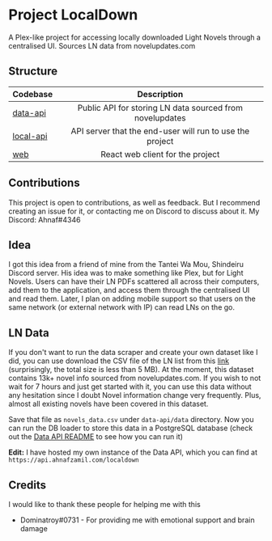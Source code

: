 # Project LocalDown

A Plex-like project for accessing locally downloaded Light Novels through a centralised UI. Sources LN data from novelupdates.com

## Structure

| Codebase               |                       Description                        |
| :--------------------- | :------------------------------------------------------: |
| [data-api](data-api)   | Public API for storing LN data sourced from novelupdates |
| [local-api](local-api) | API server that the end-user will run to use the project |
| [web](web)             |             React web client for the project             |

## Contributions

This project is open to contributions, as well as feedback. But I recommend creating an issue for it, or contacting me on Discord to discuss about it. My Discord: Ahnaf#4346

## Idea

I got this idea from a friend of mine from the Tantei Wa Mou, Shindeiru Discord server. His idea was to make something like Plex, but for Light Novels. Users can have their LN PDFs scattered all across their computers, add them to the application, and access them through the centralised UI and read them. Later, I plan on adding mobile support so that users on the same network (or external network with IP) can read LNs on the go.

## LN Data

If you don't want to run the data scraper and create your own dataset like I did, you can use download the CSV file of the LN list from this [link](https://cdn.discordapp.com/attachments/774289170545377290/1013840731984637962/novels_data.csv) (surprisingly, the total size is less than 5 MB). At the moment, this dataset contains 13k+ novel info sourced from novelupdates.com. If you wish to not wait for 7 hours and just get started with it, you can use this data without any hesitation since I doubt Novel information change very frequently. Plus, almost all existing novels have been covered in this dataset.

Save that file as `novels_data.csv` under `data-api/data` directory. Now you can run the DB loader to store this data in a PostgreSQL database (check out the [Data API README](data-api/README.md) to see how you can run it)

**Edit:** I have hosted my own instance of the Data API, which you can find at `https://api.ahnafzamil.com/localdown`

## Credits

I would like to thank these people for helping me with this

- Dominatroy#0731 - For providing me with emotional support and brain damage
